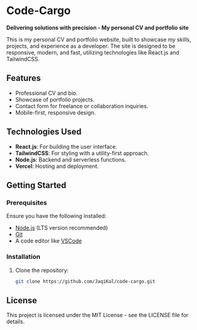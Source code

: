 # Code-Cargo

**Delivering solutions with precision - My personal CV and portfolio site**

This is my personal CV and portfolio website, built to showcase my skills, projects, and experience as a developer. The site is designed to be responsive, modern, and fast, utilizing technologies like React.js and TailwindCSS.

## Features
- Professional CV and bio.
- Showcase of portfolio projects.
- Contact form for freelance or collaboration inquiries.
- Mobile-first, responsive design.

## Technologies Used
- **React.js**: For building the user interface.
- **TailwindCSS**: For styling with a utility-first approach.
- **Node.js**: Backend and serverless functions.
- **Vercel**: Hosting and deployment.

## Getting Started

### Prerequisites
Ensure you have the following installed:
- [Node.js](https://nodejs.org/) (LTS version recommended)
- [Git](https://git-scm.com/)
- A code editor like [VSCode](https://code.visualstudio.com/)

### Installation

1. Clone the repository:
   ```bash
   git clone https://github.com/JaqiKal/code-cargo.git

## License
This project is licensed under the MIT License - see the LICENSE file for details.
